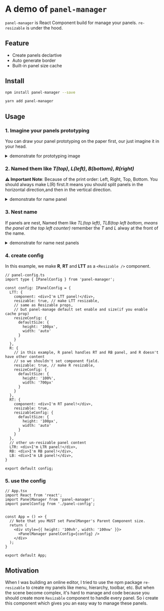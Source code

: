 # A demo of `panel-manager`

`panel-manager` is React Component build for manage your panels. `re-resizable` is under the hood.

## Feature

- Create panels declartive
- Auto generate border
- Built-in panel size cache

## Install

```bash
npm install panel-manager --save
```

```bash
yarn add panel-manager
```

## Usage

### 1. Imagine your panels prototyping

You can draw your panel prototyping on the paper first, our just imagine it in your head.

<details>
  <summary>demonstrate for prototyping image</summary>
  <image alt="first step" src="https://gw.alipayobjects.com/mdn/rms_c67590/afts/img/A*VmtLSaFOAkgAAAAAAAAAAAAAARQnAQ">
  </image>
</details>

### 2. Named them like *T(top)*, *L(left)*, *B(bottom)*, *R(right)*

**⚠️️ Important Note**: Because of the print order: Left, Right, Top, Bottom. You should always make L(R) first.It means you should split panels in the horizontal direction,and then in the vertical direction.

<details>
  <summary>demonstrate for name panel</summary>
  <image alt="second step" src="https://gw.alipayobjects.com/mdn/rms_c67590/afts/img/A*ls64Q7a8VMsAAAAAAAAAAAAAARQnAQ">
  </image>
</details>


### 3. Nest name
If panels are nest, Named them like *TL(top left)*, *TLB(top left bottom, means the panel at the top left counter)*
remember the *T* and *L*  alway at the front of the name.

<details>
  <summary>demonstrate for name nest panels</summary>
  <image alt="third step" src="https://gw.alipayobjects.com/mdn/rms_c67590/afts/img/A*XYoSQqscIOEAAAAAAAAAAAAAARQnAQ">
  </image>
</details>

### 4. create config

In this example, we make **R**, **RT** and **LTT** as a `<Resizable />` component.

```tsx
// panel-config.ts
import type { IPanelConfig } from 'panel-manager';

const config: IPanelConfig = {
  LTT: {
    component: <div>I'm LTT panel!</div>,
    resizable: true, // make LTT resizable,
    // same as Resizable props, 
    // but panel-manage default set enable and size(if you enable cache prop)
    resizeConfig: { 
      defaultSize: {
        height: '100px',
        width: 'auto'
      }
    }
  },
  R: {
    // in this example, R panel handles RT and RB panel, and R doesn't have other content
    // so we shouldn't set component field.
    resizable: true, // make R resizable,
    resizeConfig: {
      defaultSize: {
        height: '100%',
        width: '700px'
      }
    }
  },
  RT: {
    component: <div>I'm RT panel!</div>,
    resizable: true,
    resizableConfig: {
      defaultSize: {
        height: '100px',
        width: 'auto'
      }
    }
  },
  // other un-resizable panel content
  LTR: <div>I'm LTR panel!</div>,
  RB: <div>I'm RB panel!</div>,
  LB: <div>I'm LB panel!</div>,
} 

export default config;
```

### 5. use the config

```tsx
// App.tsx
import React from 'react';
import PanelManager from 'panel-manager';
import panelConfig from './panel-config';


const App = () => {
  // Note that you MUST set PanelManger's Parent Component size.
  return (
    <div style={{ height: '100vh', width: '100vw' }}>
      <PanelManager panelConfig={config} />
    </div>
  );
}

export default App;
```

## Motivation

When I was building an online editor, I tried to use the npm package `re-resizable` to create my panels like menu, hierarchy, toolbar, etc.
But when the scene become complex, it's hard to manage and code because you should create more `Resizable` component to handle every panel.
So i create this component which gives you an easy way to manage these panels.
